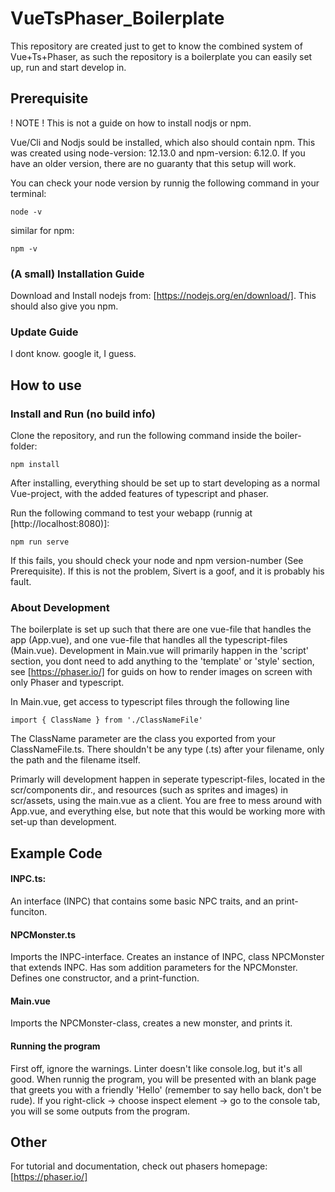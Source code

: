# VueTsPhaser_Boilerplate

This repository are created just to get to know the combined system of Vue+Ts+Phaser, as such the repository is a boilerplate you can easily set up, run and start develop in. 


## Prerequisite

! NOTE ! This is not a guide on how to install nodjs or npm.

Vue/Cli and Nodjs sould be installed, which also should contain npm. This was created using node-version: 12.13.0 and npm-version: 6.12.0. If you have an older version, there are no guaranty that this setup will work.

You can check your node version by runnig the following command in your terminal:

```
node -v
```

similar for npm:

```
npm -v
```

### (A small) Installation Guide

Download and Install nodejs from: [https://nodejs.org/en/download/].
This should also give you npm. 


### Update Guide
I dont know. google it, I guess.

## How to use

### Install and Run (no build info)
Clone the repository, and run the following command inside the boiler-folder:

```
npm install
```
After installing, everything should be set up to start developing as a normal Vue-project, with the added features of typescript and phaser. 

Run the following command to test your webapp (runnig at [http://localhost:8080)]:

```
npm run serve
```

If this fails, you should check your node and npm version-number (See Prerequisite). If this is not the problem, Sivert is a goof, and it is probably his fault.

### About Development

The boilerplate is set up such that there are one vue-file that handles the app (App.vue), and one vue-file that handles all the typescript-files (Main.vue). Development in Main.vue will primarily happen in the 'script' section, you dont need to add anything to the 'template' or 'style' section, see [https://phaser.io/]  for guids on how to render images on screen with only Phaser and typescript. 

In Main.vue, get access to typescript files through the following line

```
import { ClassName } from './ClassNameFile'
```

The ClassName parameter are the class you exported from your ClassNameFile.ts. There shouldn't be any type (.ts) after your filename, only the path and the filename itself.

Primarly will development happen in seperate typescript-files, located in the scr/components dir., and resources (such as sprites and images) in scr/assets, using the main.vue as a client. You are free to mess around with App.vue, and everything else, but note that this would be working more with set-up than development. 

## Example Code

#### INPC.ts:
An interface (INPC) that contains some basic NPC traits, and an print-funciton. 

#### NPCMonster.ts
Imports the INPC-interface.
Creates an instance of INPC, class NPCMonster that extends INPC. Has som addition parameters for the NPCMonster.
Defines one constructor, and a print-function.

#### Main.vue
Imports the NPCMonster-class, creates a new monster, and prints it.

#### Running the program
First off, ignore the warnings. Linter doesn't like console.log, but it's all good. 
When runnig the program, you will be presented with an blank page that greets you with a friendly 'Hello' (remember to say hello back, don't be rude).
If you right-click -> choose inspect element -> go to the console tab, you will se some outputs from the program. 


## Other

For tutorial and documentation, check out phasers homepage: [https://phaser.io/]











